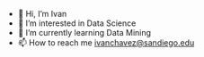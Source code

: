- 👋 Hi, I’m Ivan
- 👀 I’m interested in Data Science
- 🌱 I’m currently learning Data Mining
- 📫 How to reach me ivanchavez@sandiego.edu

<!---
ivan-usd/ivan-usd is a ✨ special ✨ repository because its `README.md` (this file) appears on your GitHub profile.
You can click the Preview link to take a look at your changes.
--->
